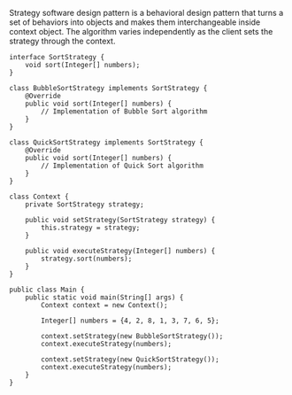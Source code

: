 Strategy software design pattern is a behavioral design pattern that turns a set of behaviors into objects 
and makes them interchangeable inside context object. The algorithm varies independently 
as the client sets the strategy through the context.
```agsl
interface SortStrategy {
    void sort(Integer[] numbers);
}
```
```agsl
class BubbleSortStrategy implements SortStrategy {
    @Override
    public void sort(Integer[] numbers) {
        // Implementation of Bubble Sort algorithm
    }
}

class QuickSortStrategy implements SortStrategy {
    @Override
    public void sort(Integer[] numbers) {
        // Implementation of Quick Sort algorithm
    }
}
```
```agsl
class Context {
    private SortStrategy strategy;

    public void setStrategy(SortStrategy strategy) {
        this.strategy = strategy;
    }

    public void executeStrategy(Integer[] numbers) {
        strategy.sort(numbers);
    }
}
```
```agsl
public class Main {
    public static void main(String[] args) {
        Context context = new Context();

        Integer[] numbers = {4, 2, 8, 1, 3, 7, 6, 5};

        context.setStrategy(new BubbleSortStrategy());
        context.executeStrategy(numbers);

        context.setStrategy(new QuickSortStrategy());
        context.executeStrategy(numbers);
    }
}
```